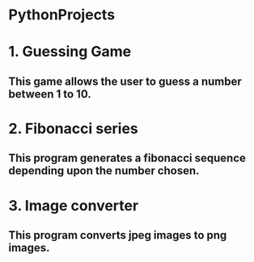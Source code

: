 # PythonProjects

# 1. Guessing Game
## This game allows the user to guess a number between 1 to 10.
# 2. Fibonacci series
## This program generates a fibonacci sequence depending upon the number chosen.
# 3. Image converter
## This program converts jpeg images to png images.
